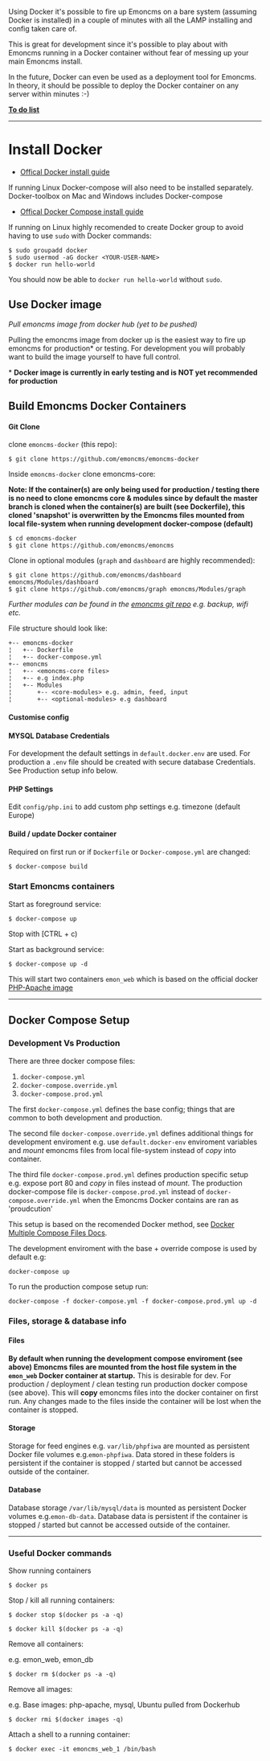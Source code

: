 Using Docker it's possible to fire up Emoncms on a bare system (assuming Docker is installed) in a couple of minutes with all the LAMP installing and config taken care of.

This is great for development since it's possible to play about with Emoncms running in a Docker container without fear of messing up your main Emoncms install.

In the future, Docker can even be used as a deployment tool for Emoncms. In theory, it should be possible to deploy the Docker container on any server within minutes :-)

[**To do list**](https://github.com/emoncms/emoncms-docker/issues/2)

***

# Install Docker

- [Offical Docker install guide](https://docs.docker.com/engine/installation/)

If running Linux Docker-compose will also need to be installed separately. Docker-toolbox on Mac and Windows includes Docker-compose

- [Offical Docker Compose install guide](https://docs.docker.com/compose/install/)

If running on Linux highly recomended to create Docker group to avoid having to use `sudo` with Docker commands:

```
$ sudo groupadd docker
$ sudo usermod -aG docker <YOUR-USER-NAME>
$ docker run hello-world
```

You should now be able to `docker run hello-world` without `sudo`.

## Use Docker image

*Pull emoncms image from docker hub (yet to be pushed)*

Pulling the emoncms image from docker up is the easiest way to fire up emoncms for production* or testing. For development you will probably want to build the image yourself to have full control.

\* **Docker image is currently in early testing and is NOT yet recommended for production**



## Build Emoncms Docker Containers


#### Git Clone

clone `emoncms-docker` (this repo):

	$ git clone https://github.com/emoncms/emoncms-docker

Inside `emoncms-docker` clone emoncms-core:

**Note: If the container(s) are only being used for production / testing there is no need to clone emoncms core & modules since by default the master branch is cloned when the container(s) are built (see Dockerfile), this cloned 'snapshot' is overwritten by the Emoncms files mounted from local file-system when running development docker-compose (default)**

	$ cd emoncms-docker
	$ git clone https://github.com/emoncms/emoncms

Clone in optional modules (`graph` and `dashboard` are highly recommended):

	$ git clone https://github.com/emoncms/dashboard emoncms/Modules/dashboard
	$ git clone https://github.com/emoncms/graph emoncms/Modules/graph

*Further modules can be found in the [emoncms git repo](https://github.com/emoncms/) e.g. backup, wifi etc.*
 
File structure should look like:

```
+-- emoncms-docker
¦   +-- Dockerfile
¦   +-- docker-compose.yml
+-- emoncms
¦   +-- <emoncms-core files>
¦   +-- e.g index.php
¦   +-- Modules
¦       +-- <core-modules> e.g. admin, feed, input
¦       +-- <optional-modules> e.g dashboard
```

#### Customise config

#### MYSQL Database Credentials

For development the default settings in `default.docker.env` are used. For production a `.env` file should be created with secure database Credentials. See Production setup info below.

#### PHP Settings

Edit `config/php.ini` to add custom php settings e.g. timezone (default Europe)

#### Build / update Docker container

Required on first run or if `Dockerfile` or `Docker-compose.yml` are changed:

	$ docker-compose build


### Start Emoncms containers

Start as foreground service:

	$ docker-compose up

Stop with [CTRL + c)

Start as background service:

	$ docker-compose up -d

This will start two containers `emon_web` which is based on the official docker [PHP-Apache image](https://hub.docker.com/_/php)

***

## Docker Compose Setup

### Development Vs Production

There are three docker compose files:

1. `docker-compose.yml`
2. `docker-compose.override.yml`
3. `docker-compose.prod.yml`

The first `docker-compose.yml` defines the base config; things that are common to both development and production.

The second file `docker-compose.override.yml` defines additional things for development enviroment e.g. use `default.docker-env` enviroment variables and *mount* emoncms files from local file-system instead of *copy* into container.

The third file `docker-compose.prod.yml` defines production specific setup e.g. expose port 80 and *copy* in files instead of *mount*. The production docker-compose file  is `docker-compose.prod.yml` instead of `docker-compose.override.yml` when the Emoncms Docker contains are ran as 'proudcution'

This setup is based on the recomended Docker method, see [Docker Multiple Compose Files Docs](https://docs.docker.com/compose/extends/#multiple-compose-files).

The development enviroment with the base + override compose is used by default e.g:

    docker-compose up

To run the production compose setup run:

    docker-compose -f docker-compose.yml -f docker-compose.prod.yml up -d


### Files, storage & database info

#### Files

**By default when running the development compose enviroment (see above) Emoncms files are mounted from the host file system in the `emon_web` Docker container at startup.** This is desirable for dev. For production / deployment / clean testing run production docker compose (see above). This will **copy** emoncms files into the docker container on first run. Any changes made to the files inside the container will be lost when the container is stopped.


#### Storage

Storage for feed engines e.g. `var/lib/phpfiwa` are mounted as persistent Docker file volumes e.g.`emon-phpfiwa`. Data stored in these folders is persistent if the container is stopped / started but cannot be accessed outside of the container.

#### Database

Database storage `/var/lib/mysql/data` is mounted as persistent Docker volumes e.g.`emon-db-data`. Database data is persistent if the container is stopped / started but cannot be accessed outside of the container.


***

### Useful Docker commands

Show running containers

	$ docker ps

Stop / kill all running containers:

	$ docker stop $(docker ps -a -q)

	$ docker kill $(docker ps -a -q)

Remove all containers:

e.g. emon_web, emon_db

	$ docker rm $(docker ps -a -q)

Remove all images:

e.g. Base images: php-apache, mysql, Ubuntu pulled from Dockerhub

	$ docker rmi $(docker images -q)

Attach a shell to a running container:

	$ docker exec -it emoncms_web_1 /bin/bash
